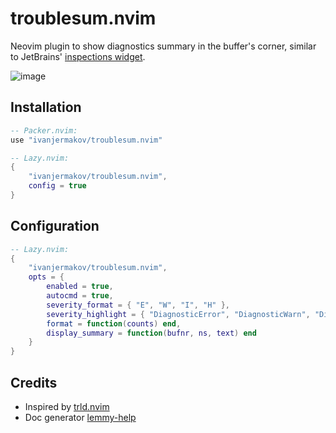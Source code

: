 # troublesum.nvim

Neovim plugin to show diagnostics summary in the buffer's corner, similar to JetBrains' [inspections widget](https://www.jetbrains.com/idea/guide/tips/inspections-widget/).

![image](https://github.com/ivanjermakov/troublesum.nvim/assets/26609879/b6590aa1-4600-4113-9ca2-681c19e93874)

## Installation

```lua
-- Packer.nvim:
use "ivanjermakov/troublesum.nvim"

-- Lazy.nvim:
{
    "ivanjermakov/troublesum.nvim",
    config = true
}
```

## Configuration

```lua
-- Lazy.nvim:
{
    "ivanjermakov/troublesum.nvim",
    opts = {
        enabled = true,
        autocmd = true,
        severity_format = { "E", "W", "I", "H" },
        severity_highlight = { "DiagnosticError", "DiagnosticWarn", "DiagnosticInfo", "DiagnosticHint" },
        format = function(counts) end,
        display_summary = function(bufnr, ns, text) end
    }
}
```

## Credits

* Inspired by [trld.nvim](https://github.com/Mofiqul/trld.nvim)
* Doc generator [lemmy-help](https://github.com/numToStr/lemmy-help)
